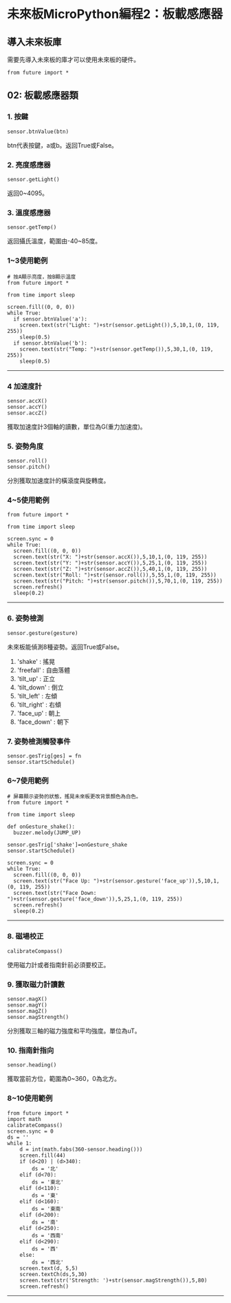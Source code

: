# 未來板MicroPython編程2：板載感應器

## 導入未來板庫

需要先導入未來板的庫才可以使用未來板的硬件。

    from future import *

## 02: 板載感應器類

### 1. 按鍵

    sensor.btnValue(btn)
    
btn代表按鍵，a或b。返回True或False。

### 2. 亮度感應器

    sensor.getLight()
    
返回0~4095。

### 3. 溫度感應器

    sensor.getTemp()
    
返回攝氏溫度，範圍由-40~85度。

### 1~3使用範例
    
    # 按A顯示亮度，按B顯示溫度
    from future import *
    
    from time import sleep
    
    screen.fill((0, 0, 0))
    while True:
      if sensor.btnValue('a'):
        screen.text(str("Light: ")+str(sensor.getLight()),5,10,1,(0, 119, 255))
        sleep(0.5)
      if sensor.btnValue('b'):
        screen.text(str("Temp: ")+str(sensor.getTemp()),5,30,1,(0, 119, 255))
        sleep(0.5)

-----------------

### 4 加速度計

    sensor.accX()
    sensor.accY()
    sensor.accZ()
    
獲取加速度計3個軸的讀數，單位為G(重力加速度)。

### 5. 姿勢角度

    sensor.roll()
    sensor.pitch()
    
分別獲取加速度計的橫滾度與旋轉度。

### 4~5使用範例

    from future import *

    from time import sleep
    
    screen.sync = 0
    while True:
      screen.fill((0, 0, 0))
      screen.text(str("X: ")+str(sensor.accX()),5,10,1,(0, 119, 255))
      screen.text(str("Y: ")+str(sensor.accY()),5,25,1,(0, 119, 255))
      screen.text(str("Z: ")+str(sensor.accZ()),5,40,1,(0, 119, 255))
      screen.text(str("Roll: ")+str(sensor.roll()),5,55,1,(0, 119, 255))
      screen.text(str("Pitch: ")+str(sensor.pitch()),5,70,1,(0, 119, 255))
      screen.refresh()
      sleep(0.2)

---------------

### 6. 姿勢檢測

    sensor.gesture(gesture)

未來板能偵測8種姿勢。返回True或False。

1. 'shake' : 搖晃
2. 'freefall' : 自由落體
3. 'tilt_up' : 正立
4. 'tilt_down' : 倒立
5. 'tilt_left' : 左傾
6. 'tilt_right' : 右傾
7. 'face_up' : 朝上
8. 'face_down' : 朝下

### 7. 姿勢檢測觸發事件

    sensor.gesTrig[ges] = fn
    sensor.startSchedule()
    
### 6~7使用範例

    # 屏幕顯示姿勢的狀態，搖晃未來板更改背景顏色為白色。
    from future import *
    
    from time import sleep

    def onGesture_shake():
      buzzer.melody(JUMP_UP)
    
    sensor.gesTrig['shake']=onGesture_shake
    sensor.startSchedule()
    
    screen.sync = 0
    while True:
      screen.fill((0, 0, 0))
      screen.text(str("Face Up: ")+str(sensor.gesture('face_up')),5,10,1,(0, 119, 255))
      screen.text(str("Face Down: ")+str(sensor.gesture('face_down')),5,25,1,(0, 119, 255))
      screen.refresh()
      sleep(0.2)

-----------------

### 8. 磁場校正

    calibrateCompass()
    
使用磁力計或者指南針前必須要校正。

### 9. 獲取磁力計讀數

    sensor.magX()
    sensor.magY()
    sensor.magZ()
    sensor.magStrength()
    
分別獲取三軸的磁力強度和平均強度。單位為uT。

### 10. 指南針指向

    sensor.heading()
    
獲取當前方位，範圍為0~360，0為北方。

### 8~10使用範例

    from future import *
    import math
    calibrateCompass()
    screen.sync = 0
    ds = ''
    while 1:
        d = int(math.fabs(360-sensor.heading()))
        screen.fill(44)
        if (d<20) | (d>340):
            ds = '北'
        elif (d<70):
            ds = '東北'
        elif (d<110):
            ds = '東'
        elif (d<160):
            ds = '東南'
        elif (d<200):
            ds = '南'
        elif (d<250):
            ds = '西南'
        elif (d<290):
            ds = '西'
        else:
            ds = '西北'
        screen.text(d, 5,5)
        screen.textCh(ds,5,30)
        screen.text(str('Strength: ')+str(sensor.magStrength()),5,80)
        screen.refresh()
        
--------------------